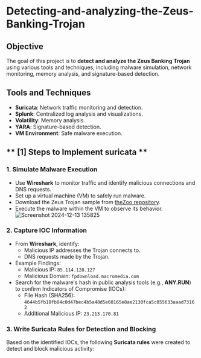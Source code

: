 # Detecting-and-analyzing-the-Zeus-Banking-Trojan
## **Objective**
The goal of this project is to **detect and analyze the Zeus Banking Trojan** using various tools and techniques, including malware simulation, network monitoring, memory analysis, and signature-based detection.

## **Tools and Techniques**
- **Suricata**: Network traffic monitoring and detection.
- **Splunk**: Centralized log analysis and visualizations.
- **Volatility**: Memory analysis.
- **YARA**: Signature-based detection.
- **VM Environment**: Safe malware execution.

## ** [1]  Steps to Implement suricata **

### 1. **Simulate Malware Execution**
- Use **Wireshark** to monitor traffic and identify malicious connections and DNS requests.
- Set up a virtual machine (VM) to safely run malware.
- Download the Zeus Trojan sample from [theZoo repository](https://github.com/ytisf/theZoo/tree/master/malware/Binaries/ZeusBankingVersion_26Nov2013).
- Execute the malware within the VM to observe its behavior.
![Screenshot 2024-12-13 135825](https://github.com/user-attachments/assets/d8634997-f8e2-480f-8a67-3e79f7795dbb)


### 2. **Capture IOC Information**
- From **Wireshark**, identify:
  - Malicious IP addresses the Trojan connects to.
  - DNS requests made by the Trojan.
- Example Findings:
  - Malicious IP: `85.114.128.127`
  - Malicious Domain: `fpdownload.macromedia.com`
- Search for the malware's hash in public analysis tools (e.g., **ANY.RUN**) to confirm Indicators of Compromise (IOCs):
  - File Hash (SHA256): `4644b5fb10fb84c0d47bec4b5a48d5e60165e8ae2130fca5c055633aaad73162`
  - Additional Malicious IP: `23.213.170.81`

### 3. **Write Suricata Rules for Detection and Blocking**
Based on the identified IOCs, the following **Suricata rules** were created to detect and block malicious activity:

